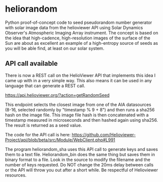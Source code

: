# heliorandom
Python proof-of-concept code to seed pseudorandom number generator with solar image data from the helioviewer API using Solar Dynamics Observer's Atmospheric Imaging Array instrument. The concept is based on the idea that high-cadence, high-resolution images of the surface of the Sun are about as excellent an example of a high-entropy source of seeds as you will be able find, at least on our solar system.

## API call available
There is now a REST call on the HelioViewer API that implements this idea I came up with in a very simple way. This also means it can be used in any language that can generate a REST call.

https://api.helioviewer.org/?action=getRandomSeed

This endpoint selects the closest image from one of the AIA datasources (8-16, selected randomly by "timestamp % 9 + 8") and then runs a sha256 hash on the image file. This image file hash is then concatenated with a timestamp measured in microseconds and then hashed again using sha256. The result is returned as a seed value.

The code for the API call is here: https://github.com/Helioviewer-Project/api/blob/beta/src/Module/WebClient.php#L991

The program heliorandom_sha uses this API call to generate keys and saves them to a text file. Heliorandom_bin does the same thing but saves them in binary format to a file. Look in the source to modify the filename and the number of keys requested. Do NOT change the 20ms delay between calls or the API will throw you out after a short while. Be respectful of Helioviewer resources.
